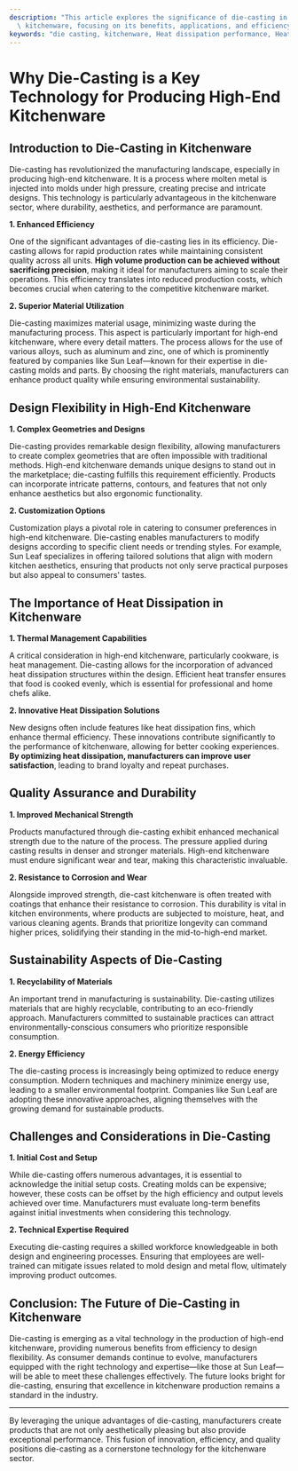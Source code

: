 ```yaml
---
description: "This article explores the significance of die-casting in the production of high-end\
  \ kitchenware, focusing on its benefits, applications, and efficiency."
keywords: "die casting, kitchenware, Heat dissipation performance, Heat dissipation fins"
---
```

# Why Die-Casting is a Key Technology for Producing High-End Kitchenware

## Introduction to Die-Casting in Kitchenware

Die-casting has revolutionized the manufacturing landscape, especially in producing high-end kitchenware. It is a process where molten metal is injected into molds under high pressure, creating precise and intricate designs. This technology is particularly advantageous in the kitchenware sector, where durability, aesthetics, and performance are paramount.

**1. Enhanced Efficiency**

One of the significant advantages of die-casting lies in its efficiency. Die-casting allows for rapid production rates while maintaining consistent quality across all units. **High volume production can be achieved without sacrificing precision**, making it ideal for manufacturers aiming to scale their operations. This efficiency translates into reduced production costs, which becomes crucial when catering to the competitive kitchenware market.

**2. Superior Material Utilization**

Die-casting maximizes material usage, minimizing waste during the manufacturing process. This aspect is particularly important for high-end kitchenware, where every detail matters. The process allows for the use of various alloys, such as aluminum and zinc, one of which is prominently featured by companies like Sun Leaf—known for their expertise in die-casting molds and parts. By choosing the right materials, manufacturers can enhance product quality while ensuring environmental sustainability.

## Design Flexibility in High-End Kitchenware

**1. Complex Geometries and Designs**

Die-casting provides remarkable design flexibility, allowing manufacturers to create complex geometries that are often impossible with traditional methods. High-end kitchenware demands unique designs to stand out in the marketplace; die-casting fulfills this requirement efficiently. Products can incorporate intricate patterns, contours, and features that not only enhance aesthetics but also ergonomic functionality.

**2. Customization Options**

Customization plays a pivotal role in catering to consumer preferences in high-end kitchenware. Die-casting enables manufacturers to modify designs according to specific client needs or trending styles. For example, Sun Leaf specializes in offering tailored solutions that align with modern kitchen aesthetics, ensuring that products not only serve practical purposes but also appeal to consumers' tastes.

## The Importance of Heat Dissipation in Kitchenware

**1. Thermal Management Capabilities**

A critical consideration in high-end kitchenware, particularly cookware, is heat management. Die-casting allows for the incorporation of advanced heat dissipation structures within the design. Efficient heat transfer ensures that food is cooked evenly, which is essential for professional and home chefs alike.

**2. Innovative Heat Dissipation Solutions**

New designs often include features like heat dissipation fins, which enhance thermal efficiency. These innovations contribute significantly to the performance of kitchenware, allowing for better cooking experiences. **By optimizing heat dissipation, manufacturers can improve user satisfaction**, leading to brand loyalty and repeat purchases.

## Quality Assurance and Durability

**1. Improved Mechanical Strength**

Products manufactured through die-casting exhibit enhanced mechanical strength due to the nature of the process. The pressure applied during casting results in denser and stronger materials. High-end kitchenware must endure significant wear and tear, making this characteristic invaluable.

**2. Resistance to Corrosion and Wear**

Alongside improved strength, die-cast kitchenware is often treated with coatings that enhance their resistance to corrosion. This durability is vital in kitchen environments, where products are subjected to moisture, heat, and various cleaning agents. Brands that prioritize longevity can command higher prices, solidifying their standing in the mid-to-high-end market.

## Sustainability Aspects of Die-Casting

**1. Recyclability of Materials**

An important trend in manufacturing is sustainability. Die-casting utilizes materials that are highly recyclable, contributing to an eco-friendly approach. Manufacturers committed to sustainable practices can attract environmentally-conscious consumers who prioritize responsible consumption.

**2. Energy Efficiency**

The die-casting process is increasingly being optimized to reduce energy consumption. Modern techniques and machinery minimize energy use, leading to a smaller environmental footprint. Companies like Sun Leaf are adopting these innovative approaches, aligning themselves with the growing demand for sustainable products.

## Challenges and Considerations in Die-Casting

**1. Initial Cost and Setup**

While die-casting offers numerous advantages, it is essential to acknowledge the initial setup costs. Creating molds can be expensive; however, these costs can be offset by the high efficiency and output levels achieved over time. Manufacturers must evaluate long-term benefits against initial investments when considering this technology.

**2. Technical Expertise Required**

Executing die-casting requires a skilled workforce knowledgeable in both design and engineering processes. Ensuring that employees are well-trained can mitigate issues related to mold design and metal flow, ultimately improving product outcomes.

## Conclusion: The Future of Die-Casting in Kitchenware

Die-casting is emerging as a vital technology in the production of high-end kitchenware, providing numerous benefits from efficiency to design flexibility. As consumer demands continue to evolve, manufacturers equipped with the right technology and expertise—like those at Sun Leaf—will be able to meet these challenges effectively. The future looks bright for die-casting, ensuring that excellence in kitchenware production remains a standard in the industry.

---

By leveraging the unique advantages of die-casting, manufacturers create products that are not only aesthetically pleasing but also provide exceptional performance. This fusion of innovation, efficiency, and quality positions die-casting as a cornerstone technology for the kitchenware sector.
